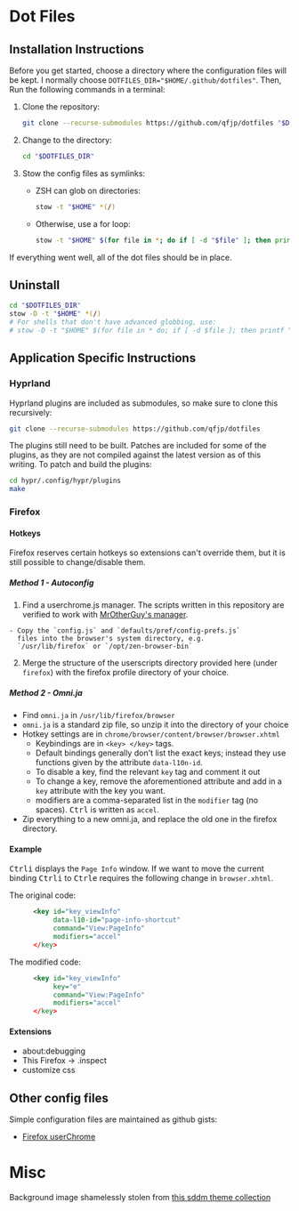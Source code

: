 # Dot Files

## Installation Instructions

Before you get started, choose a directory where the configuration
files will be kept. I normally choose
`DOTFILES_DIR="$HOME/.github/dotfiles"`. Then, Run the following
commands in a terminal:

1. Clone the repository:
    ```bash
    git clone --recurse-submodules https://github.com/qfjp/dotfiles "$DOTFILES_DIR"
    ```

2. Change to the directory:
    ```bash
    cd "$DOTFILES_DIR"
    ```

3. Stow the config files as symlinks:
    * ZSH can glob on directories:
        ```bash
        stow -t "$HOME" *(/)
        ```
    * Otherwise, use a for loop:
        ```bash
        stow -t "$HOME" $(for file in *; do if [ -d "$file" ]; then printf "$file "; fi; done)
        ```

If everything went well, all of the dot files should be in place.

## Uninstall

```bash {data-filename="zsh"}
cd "$DOTFILES_DIR"
stow -D -t "$HOME" *(/)
# For shells that don't have advanced globbing, use:
# stow -D -t "$HOME" $(for file in * do; if [ -d $file ]; then printf "$file "; fi; done
```

## Application Specific Instructions

### Hyprland

Hyprland plugins are included as submodules, so make sure to clone
this recursively:
```bash
git clone --recurse-submodules https://github.com/qfjp/dotfiles
```

The plugins still need to be built. Patches are included for some of
the plugins, as they are not compiled against the latest version as of
this writing. To patch and build the plugins:
```bash
cd hypr/.config/hypr/plugins
make
```

### Firefox

#### Hotkeys

Firefox reserves certain hotkeys so extensions can't override them,
but it is still possible to change/disable them.

##### Method 1 - Autoconfig

  1. Find a userchrome.js manager. The scripts written in this
     repository are verified to work with
     [MrOtherGuy's manager](https://github.com/MrOtherGuy/fx-autoconfig).

    - Copy the `config.js` and `defaults/pref/config-prefs.js`
      files into the browser's system directory, e.g.
      `/usr/lib/firefox` or `/opt/zen-browser-bin`

  2. Merge the structure of the userscripts directory provided here (under
     `firefox`) with the firefox profile directory of your choice.

##### Method 2 - Omni.ja

 - Find `omni.ja` in `/usr/lib/firefox/browser`
 - `omni.ja` is a standard zip file, so unzip it into the directory of
   your choice
 - Hotkey settings are in `chrome/browser/content/browser/browser.xhtml`
   * Keybindings are in `<key> </key>` tags.
   * Default bindings generally don't list the exact keys; instead
     they use functions given by the attribute `data-l10n-id`.
   * To disable a key, find the relevant `key` tag and comment it out
   * To change a key, remove the aforementioned attribute and add in a
     `key` attribute with the key you want.
   * modifiers are a comma-separated list in the `modifier` tag (no
     spaces). <kbd>Ctrl</kbd> is written as `accel`.
 - Zip everything to a new omni.ja, and replace the old one in the
   firefox directory.

#### Example
<kbd>Ctrl</kbd><kbd>i</kbd> displays the `Page Info` window. If we
want to move the current binding <kbd>Ctrl</kbd><kbd>i</kbd> to
<kbd>Ctrl</kbd><kbd>e</kbd> requires the following change in
`browser.xhtml`.

The original code:
```XML
      <key id="key_viewInfo"
           data-l10-id="page-info-shortcut"
           command="View:PageInfo"
           modifiers="accel"
      </key>
```

The modified code:
```XML
      <key id="key_viewInfo"
           key="e"
           command="View:PageInfo"
           modifiers="accel"
      </key>
```

#### Extensions
- about:debugging
- This Firefox -> <extension>.inspect
- customize css


## Other config files

Simple configuration files are maintained as github gists:

- [Firefox userChrome](https://gist.github.com/qfjp/fd50f6a0b5c0048eec7a564580874f98)

# Misc

Background image shamelessly stolen from [this sddm theme collection](https://github.com/keyitdev/sddm-astronaut-theme)
